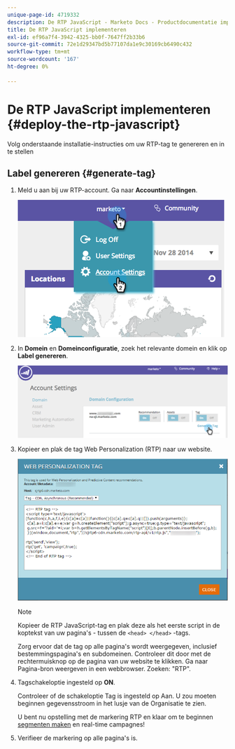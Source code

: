 ```yaml
---
unique-page-id: 4719332
description: De RTP JavaScript - Marketo Docs - Productdocumentatie implementeren
title: De RTP JavaScript implementeren
exl-id: ef96a7f4-3942-4325-bb0f-7647ff2b33b6
source-git-commit: 72e1d29347bd5b77107da1e9c30169cb6490c432
workflow-type: tm+mt
source-wordcount: '167'
ht-degree: 0%

---
```


# De RTP JavaScript implementeren {#deploy-the-rtp-javascript}

Volg onderstaande installatie-instructies om uw RTP-tag te genereren en in te stellen

## Label genereren {#generate-tag}

1. Meld u aan bij uw RTP-account. Ga naar **Accountinstellingen**.

   ![](assets/image2014-12-1-23-3a3-3a12.png)

1. In **Domein** en **Domeinconfiguratie**, zoek het relevante domein en klik op **Label genereren**.

   ![](assets/image2014-12-1-23-3a5-3a35.png)

1. Kopieer en plak de tag Web Personalization (RTP) naar uw website.

   ![](assets/web-personalization-tag.png)

   >[!NOTE]
   >
   >Kopieer de RTP JavaScript-tag en plak deze als het eerste script in de koptekst van uw pagina&#39;s - tussen de `<head> </head>` -tags.

   Zorg ervoor dat de tag op alle pagina&#39;s wordt weergegeven, inclusief bestemmingspagina&#39;s en subdomeinen. Controleer dit door met de rechtermuisknop op de pagina van uw website te klikken. Ga naar Pagina-bron weergeven in een webbrowser. Zoeken: &quot;RTP&quot;.

1. Tagschakeloptie ingesteld op **ON**.

   Controleer of de schakeloptie Tag is ingesteld op Aan. U zou moeten beginnen gegevensstroom in het lusje van de Organisatie te zien.

   U bent nu opstelling met de markering RTP en klaar om te beginnen [segmenten maken](/help/marketo/product-docs/web-personalization/using-web-segments/create-a-basic-web-segment.md) en real-time campagnes!

1. Verifieer de markering op alle pagina&#39;s is.
